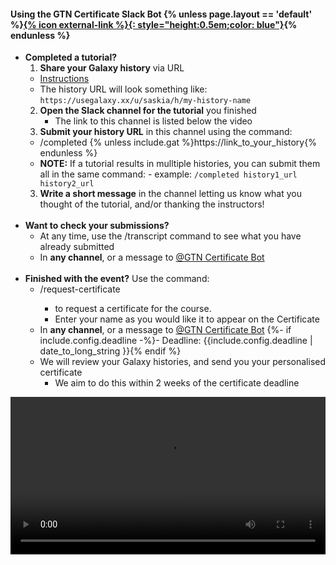 #### Using the GTN Certificate Slack Bot {% unless page.layout == 'default' %}<a href="{% link certbot.md %}">{% icon external-link %}{: style="height:0.5em;color: blue"}</a>{% endunless %}


- **Completed a tutorial?**
  1. **Share your Galaxy history** via URL
    - [Instructions](https://training.galaxyproject.org/training-material/faqs/galaxy/histories_sharing.html)
    - The history URL will look something like: `https://usegalaxy.xx/u/saskia/h/my-history-name`
  2. **Open the Slack channel for the tutorial** you finished
     - The link to this channel is listed below the video
  2. **Submit your history URL** in this channel using the command:
    - /completed {% unless include.gat %}https://link_to_your_history{% endunless %}
    - **NOTE:** If a tutorial results in mulltiple histories, you can submit them all in the same command:
          - example: `/completed history1_url history2_url`
  3. **Write a short message** in the channel letting us know what you thought of the tutorial, and/or thanking the instructors!
<br><br>
- **Want to check your submissions?**
  - At any time, use the /transcript command to see what you have already submitted
  - In **any channel**, or a message to [@GTN Certificate Bot](https://gtnsmrgsbord.slack.com/app_redirect?channel=U02EWBWKWKT)
<br><br>
- **Finished with the event?** Use the command:
  - /request-certificate <Your Full Name>
    - to request a certificate for the course.
    - Enter your name as you would like it to appear on the Certificate
  - In **any channel**, or a message to [@GTN Certificate Bot](https://gtnsmrgsbord.slack.com/app_redirect?channel=U02EWBWKWKT)
  {%- if include.config.deadline -%}- Deadline: {{include.config.deadline | date_to_long_string }}{% endif %}
  - We will review your Galaxy histories, and send you your personalised certificate
    - We aim to do this within 2 weeks of the certificate deadline

<video controls width="100%">
    <source src="{% link assets/images/certbot.mp4 %}"
            type="video/mp4">
    Sorry, your browser doesn't support embedded videos.
</video>
